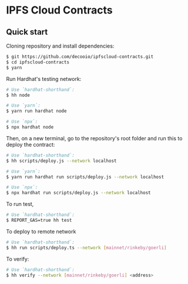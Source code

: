 # IPFS Cloud Contracts

## Quick start

Cloning repository and install dependencies:

```sh
$ git https://github.com/decooio/ipfscloud-contracts.git
$ cd ipfscloud-contracts
$ yarn
```

Run Hardhat's testing network:

```sh
# Use `hardhat-shorthand`:
$ hh node

# Use `yarn`:
$ yarn run hardhat node

# Use `npx`:
$ npx hardhat node
```

Then, on a new terminal, go to the repository's root folder and run this to deploy the contract:

```sh
# Use `hardhat-shorthand`:
$ hh scripts/deploy.js --network localhost

# Use `yarn`:
$ yarn run hardhat run scripts/deploy.js --network localhost

# Use `npx`:
$ npx hardhat run scripts/deploy.js --network localhost
```

To run test,

```sh
# Use `hardhat-shorthand`:
$ REPORT_GAS=true hh test
```

To deploy to remote network

```sh
# Use `hardhat-shorthand`:
$ hh run scripts/deploy.ts --network [mainnet/rinkeby/goerli]
```

To verify:

```sh
# Use `hardhat-shorthand`:
$ hh verify --network [mainnet/rinkeby/goerli] <address>
```